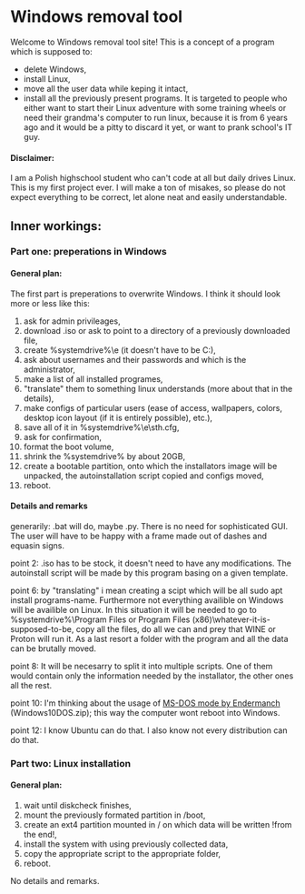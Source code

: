 # Windows removal tool
Welcome to Windows removal tool site! This is a concept of a program which is supposed to:
- delete Windows,
- install Linux,
- move all the user data while keping it intact,
- install all the previously present programs.
It is targeted to people who either want to start their Linux adventure with some training wheels or need their grandma's computer to run linux, because it is from 6 years ago and it would be a pitty to discard it yet, or want to prank school's IT guy. 

#### Disclaimer:
I am a Polish highschool student who can't code at all but daily drives Linux. This is my first project ever. I will make a ton of misakes, so please do not expect everything to be correct, let alone neat and easily understandable. 

## Inner workings:

### Part one: preperations in Windows

#### General plan:

The first part is preperations to overwrite Windows. I think it should look more or less like this:
1. ask for admin privileages,
2. download .iso or ask to point to a directory of a previously downloaded file,
3. create %systemdrive%\e (it doesn't have to be C:\),
4. ask about usernames and their passwords and which is the administrator,
5. make a list of all installed programes,
6. "translate" them to something linux understands (more about that in the details),
7. make configs of particular users (ease of access, wallpapers, colors, desktop icon layout (if it is entirely possible), etc.),
8. save all of it in %systemdrive%\e\sth.cfg,
9. ask for confirmation,
10. format the boot volume,
11. shrink the %systemdrive% by about 20GB,
12. create a bootable partition, onto which the installators image will be unpacked, the autoinstallation script copied and configs moved,
13. reboot.

#### Details and remarks

generarily: .bat will do, maybe .py. There is no need for sophisticated GUI. The user will have to be happy with a frame made out of dashes and equasin signs.

point 2: .iso has to be stock, it doesn't need to have any modifications. The autoinstall script will be made by this program basing on a given template.

point 6: by "translating" i mean creating a scipt which will be all sudo apt install programs-name. Furthermore not everything availible on Windows will be availible on Linux. In this situation it will be needed to go to %systemdrive%\Program Files or Program Files (x86)\whatever-it-is-supposed-to-be, copy all the files, do all we can and prey that WINE or Proton will run it. As a last resort a folder with the program and all the data can be brutally moved.

point 8: It will be necesarry to split it into multiple scripts. One of them would contain only the information needed by the installator, the other ones all the rest.

point 10: I'm thinking about the usage of [MS-DOS mode by Endermanch](https://dl.malwarewatch.org/multipurpose/) (Windows10DOS.zip); this way the computer wont reboot into Windows.

point 12: I know Ubuntu can do that. I also know not every distribution can do that.

### Part two: Linux installation

#### General plan:

1. wait until diskcheck finishes,
2. mount the previously formated partition in /boot,
3. create an ext4 partition mounted in / on which data will be written !from the end!,
4. install the system with using previously collected data, 
5. copy the appropriate script to the appropriate folder,
6. reboot.

No details and remarks.



